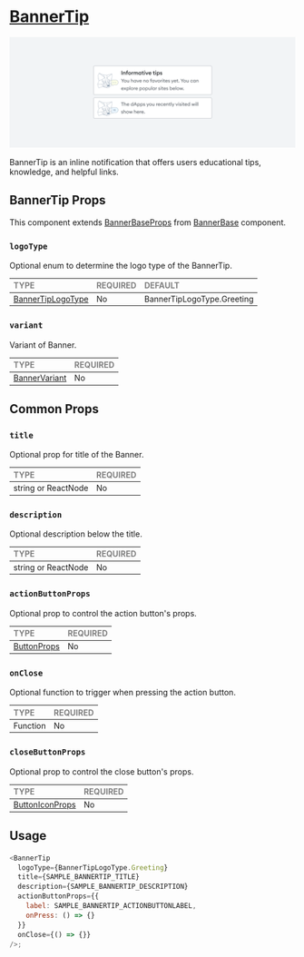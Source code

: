 # [BannerTip](https://metamask-consensys.notion.site/Banner-Tip-67fdb01ab850472f90abc6f4127395cb)

![BannerTip](./BannerTip.png)

BannerTip is an inline notification that offers users educational tips, knowledge, and helpful links. 

## BannerTip Props

This component extends [BannerBaseProps](../../foundation/BannerBase/BannerBase.types.ts) from [BannerBase](../../foundation/BannerBase/BannerBase.tsx) component.

### `logoType`

Optional enum to determine the logo type of the BannerTip.

| <span style="color:gray;font-size:14px">TYPE</span> | <span style="color:gray;font-size:14px">REQUIRED</span> | <span style="color:gray;font-size:14px">DEFAULT</span> |
| :-------------------------------------------------- | :------------------------------------------------------ | :----------------------------------------------------- |
| [BannerTipLogoType](./BannerTip.types.ts)    | No                                                     | BannerTipLogoType.Greeting                                |

### `variant`

Variant of Banner.

| <span style="color:gray;font-size:14px">TYPE</span> | <span style="color:gray;font-size:14px">REQUIRED</span> |
| :-------------------------------------------------- | :------------------------------------------------------ |
| [BannerVariant](../../Banner.types.ts)               | No                                                     |

## Common Props

### `title`

Optional prop for title of the Banner.

| <span style="color:gray;font-size:14px">TYPE</span> | <span style="color:gray;font-size:14px">REQUIRED</span> |
| :-------------------------------------------------- | :------------------------------------------------------ |
| string or ReactNode                                   | No                                                     |

### `description`

Optional description below the title.

| <span style="color:gray;font-size:14px">TYPE</span> | <span style="color:gray;font-size:14px">REQUIRED</span> |
| :-------------------------------------------------- | :------------------------------------------------------ |
| string or ReactNode                                   | No                                                     |


### `actionButtonProps`

Optional prop to control the action button's props.

| <span style="color:gray;font-size:14px">TYPE</span> | <span style="color:gray;font-size:14px">REQUIRED</span> |
| :-------------------------------------------------- | :------------------------------------------------------ |
| [ButtonProps](../../../../Buttons/Button/Button.types.ts)                                  | No                                                     |

### `onClose`

Optional function to trigger when pressing the action button.

| <span style="color:gray;font-size:14px">TYPE</span> | <span style="color:gray;font-size:14px">REQUIRED</span> |
| :-------------------------------------------------- | :------------------------------------------------------ |
| Function                                            | No                                                     |

### `closeButtonProps`

Optional prop to control the close button's props.

| <span style="color:gray;font-size:14px">TYPE</span> | <span style="color:gray;font-size:14px">REQUIRED</span> |
| :-------------------------------------------------- | :------------------------------------------------------ |
| [ButtonIconProps](../../../../Buttons/ButtonIcon/ButtonIcon.types.ts)                                  | No                                                     |
## Usage

```javascript
<BannerTip
  logoType={BannerTipLogoType.Greeting}
  title={SAMPLE_BANNERTIP_TITLE}
  description={SAMPLE_BANNERTIP_DESCRIPTION}
  actionButtonProps={{
    label: SAMPLE_BANNERTIP_ACTIONBUTTONLABEL,
    onPress: () => {}
  }}
  onClose={() => {}}
/>;
```
